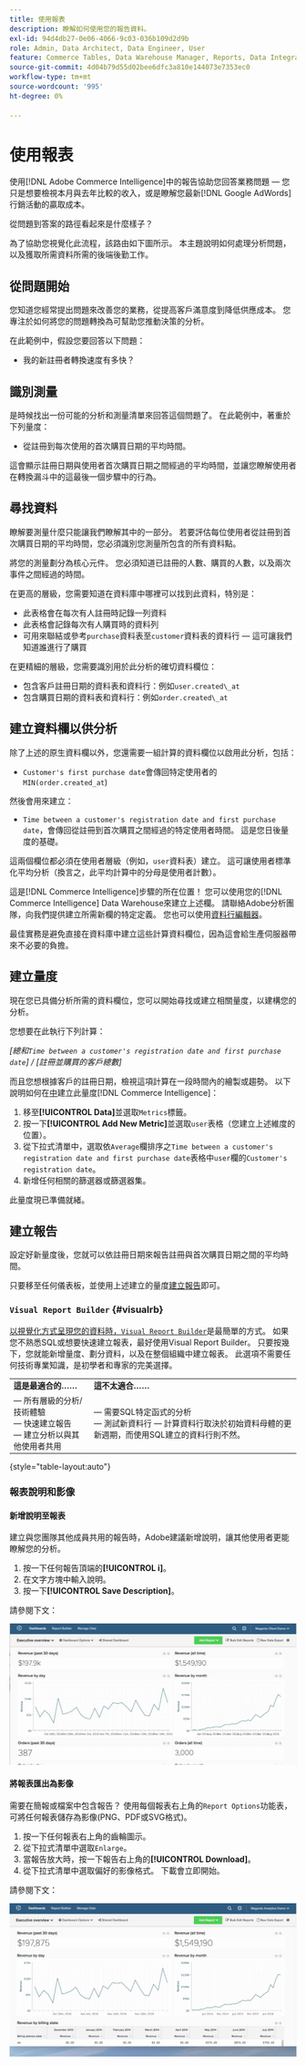 ```yaml
---
title: 使用報表
description: 瞭解如何使用您的報告資料。
exl-id: 94d4db27-0e06-4066-9c03-036b109d2d9b
role: Admin, Data Architect, Data Engineer, User
feature: Commerce Tables, Data Warehouse Manager, Reports, Data Integration
source-git-commit: 4d04b79d55d02bee6dfc3a810e144073e7353ec0
workflow-type: tm+mt
source-wordcount: '995'
ht-degree: 0%

---
```


# 使用報表

使用[!DNL Adobe Commerce Intelligence]中的報告協助您回答業務問題 — 您只是想要檢視本月與去年比較的收入，或是瞭解您最新[!DNL Google AdWords]行銷活動的贏取成本。

從問題到答案的路徑看起來是什麼樣子？

為了協助您視覺化此流程，該路由如下圖所示。 本主題說明如何處理分析問題，以及獲取所需資料所需的後端後勤工作。

## 從問題開始

您知道您經常提出問題來改善您的業務，從提高客戶滿意度到降低供應成本。 您專注於如何將您的問題轉換為可幫助您推動決策的分析。

在此範例中，假設您要回答以下問題：

* 我的新註冊者轉換速度有多快？

## 識別測量

是時候找出一份可能的分析和測量清單來回答這個問題了。 在此範例中，著重於下列量度：

* 從註冊到每次使用的首次購買日期的平均時間。

這會顯示註冊日期與使用者首次購買日期之間經過的平均時間，並讓您瞭解使用者在轉換漏斗中的這最後一個步驟中的行為。

## 尋找資料

瞭解要測量什麼只能讓我們瞭解其中的一部分。 若要評估每位使用者從註冊到首次購買日期的平均時間，您必須識別您測量所包含的所有資料點。

將您的測量劃分為核心元件。 您必須知道已註冊的人數、購買的人數，以及兩次事件之間經過的時間。

在更高的層級，您需要知道在資料庫中哪裡可以找到此資料，特別是：

* 此表格會在每次有人註冊時記錄一列資料
* 此表格會記錄每次有人購買時的資料列
* 可用來聯結或參考`purchase`資料表至`customer`資料表的資料行 — 這可讓我們知道誰進行了購買

在更精細的層級，您需要識別用於此分析的確切資料欄位：

* 包含客戶註冊日期的資料表和資料行：例如`user.created\_at`
* 包含購買日期的資料表和資料行：例如`order.created\_at`

## 建立資料欄以供分析

除了上述的原生資料欄以外，您還需要一組計算的資料欄位以啟用此分析，包括：

* `Customer's first purchase date`會傳回特定使用者的`MIN(order.created_at`)

然後會用來建立：

* `Time between a customer's registration date and first purchase date`，會傳回從註冊到首次購買之間經過的特定使用者時間。 這是您日後量度的基礎。

這兩個欄位都必須在使用者層級（例如，`user`資料表）建立。 這可讓使用者標準化平均分析（換言之，此平均計算中的分母是使用者計數）。

這是[!DNL Commerce Intelligence]步驟的所在位置！ 您可以使用您的[!DNL Commerce Intelligence] Data Warehouse來建立上述欄。 請聯絡Adobe分析團隊，向我們提供建立所需新欄的特定定義。 您也可以使用[資料行編輯器](../../data-analyst/data-warehouse-mgr/creating-calculated-columns.md)。

最佳實務是避免直接在資料庫中建立這些計算資料欄位，因為這會給生產伺服器帶來不必要的負擔。

## 建立量度

現在您已具備分析所需的資料欄位，您可以開始尋找或建立相關量度，以建構您的分析。

您想要在此執行下列計算：


_[總和`Time between a customer's registration date and first purchase date`] / [註冊並購買的客戶總數]_

而且您想根據客戶的註冊日期，檢視這項計算在一段時間內的繪製或趨勢。 以下說明如何在[中](../../data-user/reports/ess-manage-data-metrics.md)建立此量度[!DNL Commerce Intelligence]：

1. 移至&#x200B;**[!UICONTROL Data]**&#x200B;並選取`Metrics`標籤。
1. 按一下&#x200B;**[!UICONTROL Add New Metric]**&#x200B;並選取`user`表格（您建立上述維度的位置）。
1. 從下拉式清單中，選取依`Average`欄排序之`Time between a customer's registration date and first purchase date`表格中`user`欄的`Customer's registration date`。
1. 新增任何相關的篩選器或篩選器集。

此量度現已準備就緒。

## 建立報告

設定好新量度後，您就可以依註冊日期來報告註冊與首次購買日期之間的平均時間。

只要移至任何儀表板，並使用上述建立的量度[建立報告](../../data-user/reports/ess-manage-data-metrics.md)即可。

### `Visual Report Builder` {#visualrb}

[以視覺化方式呈現您的資料時，`Visual Report Builder`](../../data-user/reports/ess-rpt-build-visual.md)是最簡單的方式。 如果您不熟悉SQL或想要快速建立報表，最好使用Visual Report Builder。 只要按幾下，您就能新增量度、劃分資料，以及在整個組織中建立報表。 此選項不需要任何技術專業知識，是初學者和專家的完美選擇。

|  |  |
|--- |--- |
| **這是最適合的……** | **這不太適合……** |
|  — 所有層級的分析/技術體驗<br> — 快速建立報告<br> — 建立分析以與其他使用者共用 |  — 需要SQL特定函式的分析<br> — 測試新資料行 — 計算資料行取決於初始資料母體的更新週期，而使用SQL建立的資料行則不然。 |

{style="table-layout:auto"}

### 報表說明和影像

#### 新增說明至報表

建立與您團隊其他成員共用的報告時，Adobe建議新增說明，讓其他使用者更能瞭解您的分析。

1. 按一下任何報告頂端的&#x200B;**[!UICONTROL i]**。
1. 在文字方塊中輸入說明。
1. 按一下&#x200B;**[!UICONTROL Save Description]**。

請參閱下文：

![圖表說明](../../assets/Chart_Description.gif)

#### 將報表匯出為影像

需要在簡報或檔案中包含報告？ 使用每個報表右上角的`Report Options`功能表，可將任何報表儲存為影像(PNG、PDF或SVG格式)。

1. 按一下任何報表右上角的齒輪圖示。
1. 從下拉式清單中選取`Enlarge`。
1. 當報告放大時，按一下報告右上角的&#x200B;**[!UICONTROL Download]**。
1. 從下拉式清單中選取偏好的影像格式。 下載會立即開始。

請參閱下文：

![將報表匯出為影像檔案的動畫示範](../../assets/exp-rep-as-image.gif)
